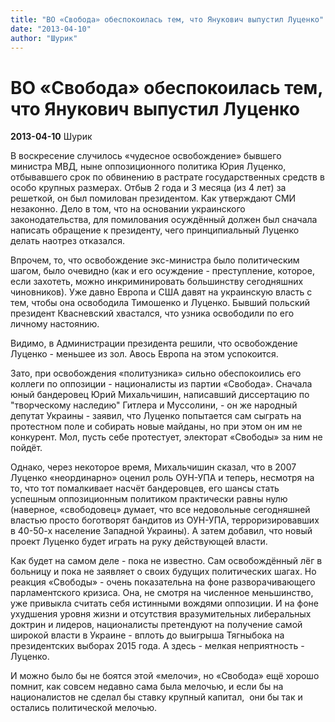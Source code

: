 ```yaml
---
title: "ВО «Свобода» обеспокоилась тем, что Янукович выпустил Луценко"
date: "2013-04-10"
author: "Шурик"
---
```


# ВО «Свобода» обеспокоилась тем, что Янукович выпустил Луценко

**2013-04-10** Шурик

В воскресение случилось «чудесное освобождение» бывшего министра МВД, ныне оппозиционного политика Юрия Луценко, отбывавшего срок по обвинению в растрате государственных средств в особо крупных размерах. Отбыв 2 года и 3 месяца (из 4 лет) за решеткой, он был помилован президентом. Как утверждают СМИ незаконно. Дело в том, что на основании украинского законодательства, для помилования осуждённый должен был сначала написать обращение к президенту, чего принципиальный Луценко делать наотрез отказался.

Впрочем, то, что освобождение экс-министра было политическим шагом, было очевидно (как и его осуждение - преступление, которое, если захотеть, можно инкриминировать большинству сегодняшних чиновников). Уже давно Европа и США давят на украинскую власть с тем, чтобы она освободила Тимошенко и Луценко. Бывший польский президент Квасневский хвастался, что узника освободили по его личному настоянию.

Видимо, в Администрации президента решили, что освобождение Луценко - меньшее из зол. Авось Европа на этом успокоится.

Зато, при освобождения «политузника» сильно обеспокоились его коллеги по оппозиции - националисты из партии «Свобода». Сначала юный бандеровец Юрий Михальчишин, написавший диссертацию по "творческому наследию" Гитлера и Муссолини, - он же народный депутат Украины - заявил, что Луценко попытается сам сыграть на протестном поле и собирать новые майданы, но при этом он им не конкурент. Мол, пусть себе протестует, электорат «Свободы» за ним не пойдёт.

Однако, через некоторое время, Михальчишин сказал, что в 2007 Луценко «неординарно» оценил роль ОУН-УПА и теперь, несмотря на то, что тот помалкивает насчёт бандеровцев, его шансы стать успешным оппозиционным политиком практически равны нулю (наверное, «свободовец» думает, что все недовольные сегодняшней властью просто боготворят бандитов из ОУН-УПА, терроризировавших в 40-50-х население Западной Украины). А затем добавил, что новый проект Луценко будет играть на руку действующей власти.

Как будет на самом деле - пока не известно. Сам освобождённый лёг в больницу и пока не заявляет о своих будущих политических шагах. Но реакция «Свободы» - очень показательна на фоне разворачивающего парламентского кризиса. Она, не смотря на численное меньшинство, уже привыкла считать себя истинными вождями оппозиции. И на фоне ухудшения уровня жизни и отсутствия вразумительных либеральных доктрин и лидеров, националисты претендуют на получение самой широкой власти в Украине - вплоть до выигрыша Тягныбока на президентских выборах 2015 года. А здесь - мелкая неприятность - Луценко.

И можно было бы не боятся этой «мелочи», но «Свобода» ещё хорошо помнит, как совсем недавно сама была мелочью, и если бы на националистов не сделал бы ставку крупный капитал,  они бы так и остались политической мелочью.